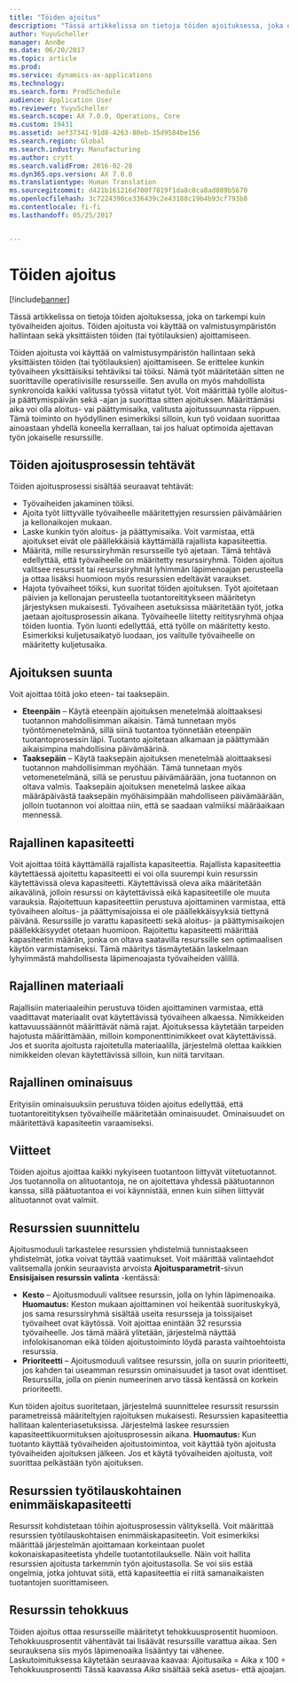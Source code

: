 ```yaml
---
title: "Töiden ajoitus"
description: "Tässä artikkelissa on tietoja töiden ajoituksessa, joka on tarkempi kuin työvaiheiden ajoitus. Töiden ajoitusta voi käyttää on valmistusympäristön hallintaan sekä yksittäisten töiden (tai työtilauksien) ajoittamiseen."
author: YuyuScheller
manager: AnnBe
ms.date: 06/20/2017
ms.topic: article
ms.prod: 
ms.service: dynamics-ax-applications
ms.technology: 
ms.search.form: ProdSchedule
audience: Application User
ms.reviewer: YuyuScheller
ms.search.scope: AX 7.0.0, Operations, Core
ms.custom: 19431
ms.assetid: aef37341-91d8-4263-80eb-35d9584be156
ms.search.region: Global
ms.search.industry: Manufacturing
ms.author: crytt
ms.search.validFrom: 2016-02-28
ms.dyn365.ops.version: AX 7.0.0
ms.translationtype: Human Translation
ms.sourcegitcommit: d421b161216d700f7819f1da8c0ca8ad089b5670
ms.openlocfilehash: 3c7224390ce336439c2e43188c19b4b93cf793b8
ms.contentlocale: fi-fi
ms.lasthandoff: 05/25/2017


---
```


# <a name="job-scheduling"></a>Töiden ajoitus

[!include[banner](../includes/banner.md)]


Tässä artikkelissa on tietoja töiden ajoituksessa, joka on tarkempi kuin työvaiheiden ajoitus. Töiden ajoitusta voi käyttää on valmistusympäristön hallintaan sekä yksittäisten töiden (tai työtilauksien) ajoittamiseen.

Töiden ajoitusta voi käyttää on valmistusympäristön hallintaan sekä yksittäisten töiden (tai työtilauksien) ajoittamiseen. Se erittelee kunkin työvaiheen yksittäisiksi tehtäviksi tai töiksi. Nämä työt määritetään sitten ne suorittaville operatiivisille resursseille. Sen avulla on myös mahdollista synkronoida kaikki valitussa työssä viitatut työt. Voit määrittää työlle aloitus- ja päättymispäivän sekä -ajan ja suorittaa sitten ajoituksen. Määrittämäsi aika voi olla aloitus- vai päättymisaika, valitusta ajoitussuunnasta riippuen. Tämä toiminto on hyödyllinen esimerkiksi silloin, kun työ voidaan suorittaa ainoastaan yhdellä koneella kerrallaan, tai jos haluat optimoida ajettavan työn jokaiselle resurssille.

## <a name="tasks-in-the-job-scheduling-process"></a>Töiden ajoitusprosessin tehtävät
Töiden ajoitusprosessi sisältää seuraavat tehtävät:

-   Työvaiheiden jakaminen töiksi.
-   Ajoita työt liittyvälle työvaiheelle määritettyjen resurssien päivämäärien ja kellonaikojen mukaan.
-   Laske kunkin työn aloitus- ja päättymisaika. Voit varmistaa, että ajoitukset eivät ole päällekkäisiä käyttämällä rajallista kapasiteettia.
-   Määritä, mille resurssiryhmän resursseille työ ajetaan. Tämä tehtävä edellyttää, että työvaiheelle on määritetty resurssiryhmä. Töiden ajoitus valitsee resurssit tai resurssiryhmät lyhimmän läpimenoajan perusteella ja ottaa lisäksi huomioon myös resurssien edeltävät varaukset.
-   Hajota työvaiheet töiksi, kun suoritat töiden ajoituksen. Työt ajoitetaan päivien ja kellonajan perusteella tuotantoreititykseen määritetyn järjestyksen mukaisesti. Työvaiheen asetuksissa määritetään työt, jotka jaetaan ajoitusprosessin aikana. Työvaiheelle liitetty reititysryhmä ohjaa töiden luontia. Työn luonti edellyttää, että työlle on määritetty kesto. Esimerkiksi kuljetusaikatyö luodaan, jos valitulle työvaiheelle on määritetty kuljetusaika.

## <a name="scheduling-direction"></a>Ajoituksen suunta
Voit ajoittaa töitä joko eteen- tai taaksepäin.

-   **Eteenpäin** – Käytä eteenpäin ajoituksen menetelmää aloittaaksesi tuotannon mahdollisimman aikaisin. Tämä tunnetaan myös työntömenetelmänä, sillä siinä tuotantoa työnnetään eteenpäin tuotantoprosessin läpi. Tuotanto ajoitetaan alkamaan ja päättymään aikaisimpina mahdollisina päivämäärinä.
-   **Taaksepäin** – Käytä taaksepäin ajoituksen menetelmää aloittaaksesi tuotannon mahdollisimman myöhään. Tämä tunnetaan myös vetomenetelmänä, sillä se perustuu päivämäärään, jona tuotannon on oltava valmis. Taaksepäin ajoituksen menetelmä laskee aikaa määräpäivästä taaksepäin myöhäisimpään mahdolliseen päivämäärään, jolloin tuotannon voi aloittaa niin, että se saadaan valmiiksi määräaikaan mennessä.

## <a name="finite-capacity"></a>Rajallinen kapasiteetti
Voit ajoittaa töitä käyttämällä rajallista kapasiteettia. Rajallista kapasiteettia käytettäessä ajoitettu kapasiteetti ei voi olla suurempi kuin resurssin käytettävissä oleva kapasiteetti. Käytettävissä oleva aika määritetään aikavälinä, jolloin resurssi on käytettävissä eikä kapasiteetille ole muuta varauksia. Rajoitettuun kapasiteettiin perustuva ajoittaminen varmistaa, että työvaiheen aloitus- ja päättymisajoissa ei ole päällekkäisyyksiä tiettynä päivänä. Resurssille jo varattu kapasiteetti sekä aloitus- ja päättymisaikojen päällekkäisyydet otetaan huomioon. Rajoitettu kapasiteetti määrittää kapasiteetin määrän, jonka on oltava saatavilla resurssille sen optimaalisen käytön varmistamiseksi. Tämä määritys täsmäytetään laskelmaan lyhyimmästä mahdollisesta läpimenoajasta työvaiheiden välillä.

## <a name="finite-materials"></a>Rajallinen materiaali
Rajallisiin materiaaleihin perustuva töiden ajoittaminen varmistaa, että vaadittavat materiaalit ovat käytettävissä työvaiheen alkaessa. Nimikkeiden kattavuussäännöt määrittävät nämä rajat. Ajoituksessa käytetään tarpeiden hajotusta määrittämään, milloin komponenttinimikkeet ovat käytettävissä. Jos et suorita ajoitusta rajoitetulla materiaalilla, järjestelmä olettaa kaikkien nimikkeiden olevan käytettävissä silloin, kun niitä tarvitaan.

## <a name="finite-properties"></a>Rajallinen ominaisuus
Erityisiin ominaisuuksiin perustuva töiden ajoitus edellyttää, että tuotantoreitityksen työvaiheille määritetään ominaisuudet. Ominaisuudet on määritettävä kapasiteetin varaamiseksi.

## <a name="references"></a>Viitteet
Töiden ajoitus ajoittaa kaikki nykyiseen tuotantoon liittyvät viitetuotannot. Jos tuotannolla on alituotantoja, ne on ajoitettava yhdessä päätuotannon kanssa, sillä päätuotantoa ei voi käynnistää, ennen kuin siihen liittyvät alituotannot ovat valmiit.

## <a name="schedule-resources"></a>Resurssien suunnittelu
Ajoitusmoduuli tarkastelee resurssien yhdistelmiä tunnistaakseen yhdistelmät, jotka voivat täyttää vaatimukset. Voit määrittää valintaehdot valitsemalla jonkin seuraavista arvoista **Ajoitusparametrit**-sivun **Ensisijaisen resurssin valinta** -kentässä:

-   **Kesto** – Ajoitusmoduuli valitsee resurssin, jolla on lyhin läpimenoaika. **Huomautus:** Keston mukaan ajoittaminen voi heikentää suorituskykyä, jos sama resurssiryhmä sisältää useita resursseja ja toissijaiset työvaiheet ovat käytössä. Voit ajoittaa enintään 32 resurssia työvaiheelle. Jos tämä määrä ylitetään, järjestelmä näyttää infolokisanoman eikä töiden ajoitustoiminto löydä parasta vaihtoehtoista resurssia.
-   **Prioriteetti** – Ajoitusmoduuli valitsee resurssin, jolla on suurin prioriteetti, jos kahden tai useamman resurssin ominaisuudet ja tasot ovat identtiset. Resurssilla, jolla on pienin numeerinen arvo tässä kentässä on korkein prioriteetti.

Kun töiden ajoitus suoritetaan, järjestelmä suunnittelee resurssit resurssin parametreissä määriteltyjen rajoituksen mukaisesti. Resurssien kapasiteettia hallitaan kalenteriasetuksissa. Järjestelmä laskee resurssien kapasiteettikuormituksen ajoitusprosessin aikana. **Huomautus:** Kun tuotanto käyttää työvaiheiden ajoitustoimintoa, voit käyttää työn ajoitusta työvaiheiden ajoituksen jälkeen. Jos et käytä työvaiheiden ajoitusta, voit suorittaa pelkästään työn ajoituksen.

## <a name="maximum-capacities-for-resources-per-job-order"></a>Resurssien työtilauskohtainen enimmäiskapasiteetti
Resurssit kohdistetaan töihin ajoitusprosessin välityksellä. Voit määrittää resurssien työtilauskohtaisen enimmäiskapasiteetin. Voit esimerkiksi määrittää järjestelmän ajoittamaan korkeintaan puolet kokonaiskapasiteetista yhdelle tuotantotilaukselle. Näin voit hallita resurssien ajoitusta tarkemmin työn ajoitustasolla. Se voi siis estää ongelmia, jotka johtuvat siitä, että kapasiteettia ei riitä samanaikaisten tuotantojen suorittamiseen.

## <a name="resource-efficiency"></a>Resurssin tehokkuus
Töiden ajoitus ottaa resursseille määritetyt tehokkuusprosentit huomioon. Tehokkuusprosentit vähentävät tai lisäävät resurssille varattua aikaa. Sen seurauksena siis myös läpimenoaika lisääntyy tai vähenee. Laskutoimituksessa käytetään seuraavaa kaavaa: Ajoitusaika = Aika x 100 ÷ Tehokkuusprosentti Tässä kaavassa *Aika* sisältää sekä asetus- että ajoajan.




